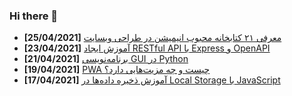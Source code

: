 ### Hi there 👋

<!-- posts -->
* **[25/04/2021]** [معرفی ۲۱ کتابخانه محبوب انیمیشن در طراحی وبسایت](https://liara.ir/blog/%d9%85%d8%b9%d8%b1%d9%81%db%8c-%db%b2%db%b1-%da%a9%d8%aa%d8%a7%d8%a8%d8%ae%d8%a7%d9%86%d9%87-%d9%85%d8%ad%d8%a8%d9%88%d8%a8-%d8%a7%d9%86%db%8c%d9%85%db%8c%d8%b4%d9%86-%d8%af%d8%b1-%d8%b7%d8%b1%d8%a7/ "معرفی ۲۱ کتابخانه محبوب انیمیشن در طراحی وبسایت")
* **[23/04/2021]** [آموزش ایجاد RESTful API با Express و OpenAPI](https://liara.ir/blog/%d8%a2%d9%85%d9%88%d8%b2%d8%b4-%d8%a7%db%8c%d8%ac%d8%a7%d8%af-restful-api-%d8%a8%d8%a7-express-%d9%88-openapi/ "آموزش ایجاد RESTful API با Express و OpenAPI")
* **[21/04/2021]** [برنامه‌نویسی GUI در Python](https://liara.ir/blog/%d8%a8%d8%b1%d9%86%d8%a7%d9%85%d9%87%e2%80%8c%d9%86%d9%88%db%8c%d8%b3%db%8c-gui-%d8%af%d8%b1-python/ "برنامه‌نویسی GUI در Python")
* **[19/04/2021]** [PWA چیست و چه مزیت‌هایی دارد؟](https://liara.ir/blog/pwa-%da%86%db%8c%d8%b3%d8%aa-%d9%88-%da%86%d9%87-%d9%85%d8%b2%db%8c%d8%aa%e2%80%8c%d9%87%d8%a7%db%8c%db%8c-%d8%af%d8%a7%d8%b1%d8%af%d8%9f/ "PWA چیست و چه مزیت‌هایی دارد؟")
* **[17/04/2021]** [آموزش ذخیره داده‌ها در Local Storage با JavaScript](https://liara.ir/blog/%d8%a2%d9%85%d9%88%d8%b2%d8%b4-%d8%b0%d8%ae%db%8c%d8%b1%d9%87-%d8%af%d8%a7%d8%af%d9%87%e2%80%8c%d9%87%d8%a7-%d8%af%d8%b1-local-storage-%d8%a8%d8%a7-javascript/ "آموزش ذخیره داده‌ها در Local Storage با JavaScript")<!-- /posts -->
